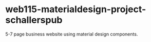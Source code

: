 # web115-materialdesign-project-schallerspub
5-7 page business website using material design components.

